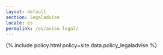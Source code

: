 ```yaml
---
layout: default
section: legaladvise
locale: es
permalink: /es/aviso-legal/
---
```


{% include policy.html policy=site.data.policy_legaladvise %}
